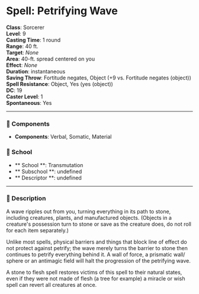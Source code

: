 
# Spell: Petrifying Wave
**Class**: Sorcerer  
**Level**: 9  
**Casting Time**: 1 round  
**Range**: 40 ft.  
**Target**: _None_  
**Area**: 40-ft. spread centered on you  
**Effect**: _None_  
**Duration**: instantaneous  
**Saving Throw**: Fortitude negates, Object (+9 vs. Fortitude negates (object))  
**Spell Resistance**: Object, Yes (yes (object))  
**DC**: 19  
**Caster Level**: 1  
**Spontaneous**: Yes

---

### 🔮 Components
- **Components**: Verbal, Somatic, Material

### 🏫 School
- ** School **: Transmutation
- ** Subschool **: undefined
- ** Descriptor **: undefined
---

### 📜 Description
A wave ripples out from you, turning everything in its path to stone, including creatures, plants, and manufactured objects. (Objects in a creature's possession turn to stone or save as the creature does, do not roll for each item separately.) 

Unlike most spells, physical barriers and things that block line of effect do not protect against petrify; the wave merely turns the barrier to stone then continues to petrify everything behind it. A wall of force, a prismatic wall/ sphere or an antimagic field will halt the progression of the petrifying wave. 

A stone to flesh spell restores victims of this spell to their natural states, even if they were not made of flesh (a tree for example) a miracle or wish spell can revert all creatures at once.
